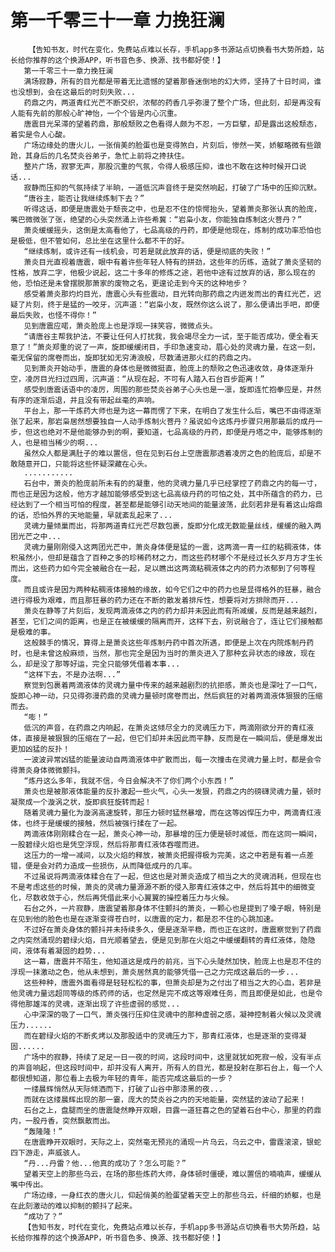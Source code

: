 # 第一千零三十一章 力挽狂澜
        【告知书友，时代在变化，免费站点难以长存，手机app多书源站点切换看书大势所趋，站长给你推荐的这个换源APP，听书音色多、换源、找书都好使！】
       第一千零三十一章力挽狂澜
       满场寂静，所有的目光都是带着无比遗憾的望着那昏迷倒地的幻大师，坚持了十日时间，谁也没想到，会在这最后的时刻失败...
       药鼎之内，两道青红光芒不断交织，浓郁的药香几乎弥漫了整个广场，但此刻，却是再没有人能有先前的那般心旷神怡，一个个皆是内心沉重。
       唐震目光呆滞的望着药鼎，那般颓败之色看得人颇为不忍，一方巨擘，却是露出这般颓态，着实是令人心酸。
       广场边缘处的唐火儿，一张俏美的脸蛋也是变得煞白，片刻后，惨然一笑，娇躯略微有些踉跄，其身后的几名焚炎谷弟子，急忙上前将之搀扶住。
       整片广场，寂寥无声，那股沉重的气氛，令得人极感压抑，谁也不敢在这种时候开口说话...
       寂静而压抑的气氛持续了半晌，一道低沉声音终于是突然响起，打破了广场中的压抑沉默。
       “唐谷主，能否让我继续炼制下去？”
       听得这话，即便是唐震处于颓丧之中，也是忍不住的惊愕抬头，望着萧炎那张认真的脸庞，嘴巴微微张了张，绝望的心头突然涌上许些希冀：“岩枭小友，你能独自炼制这火菩丹？”
       萧炎缓缓摇头，这倒是太高看他了，七品高级的丹药，即便是他现在，炼制的成功率恐怕也是极低，但不管如何，总比坐在这里什么都不干的好。
       “继续炼制，或许还有一线机会，可若是就此放弃的话，便是彻底的失败！”
       萧炎目光直视着唐震，眼中有着许些年轻人特有的拼劲，这些年的历练，造就了萧炎坚韧的性格，放弃二字，他极少说起，这二十多年的修炼之途，若他中途有过放弃的话，那么现在的他，恐怕还是未曾摆脱那萧家的废物之名，更遑论走到今天的这种地步？
       感受着萧炎那灼灼目光，唐震心头有些震动，目光转向那药鼎之内迸发而出的青红光芒，迟疑了片刻，终于是猛的一咬牙，沉声道：“岩枭小友，既然你这么说了，那么便请出手吧，即便最后失败，也怪不得你！”
       见到唐震应喏，萧炎脸庞上也是浮现一抹笑容，微微点头。
       “请唐谷主帮我护法，不要让任何人打扰我，我会竭尽全力一试，至于能否成功，便全看天意了！”萧炎郑重的说了一声，旋即缓缓闭目，手印急速变动，眉心处的灵魂力量，在这一刻，毫无保留的席卷而出，旋即犹如无穷涛浪般，尽数涌进那火红的药鼎之内。
       见到萧炎开始动手，唐震的身体也是微微挺直，脸庞上的颓败之色迅速收敛，身体逐渐升空，凌厉目光扫过四周，沉声道：“从现在起，不可有人踏入石台百步距离！”
       感受到唐震话语中的凌厉，周围的那些焚炎谷弟子心头也是一凛，旋即连忙抱拳应是，井然有序的逐渐后退，并且没有带起丝毫的声响。
       平台上，那一干炼药大师也是为这一幕而愣了下来，在明白了发生什么后，嘴巴不由得逐渐张了起来，那岩枭居然想要独自一人动手炼制火菩丹？虽说如今这炼丹步骤只用那最后的成丹一步，但这也绝对不是他能够办到的啊，要知道，七品高级的丹药，即便是丹塔之中，能够炼制的人，也是相当稀少的啊...
       虽然众人都是满肚子的难以置信，但在见到石台上空唐震那透着凌厉之色的脸庞后，却是不敢随意开口，只能将这些怀疑深藏在心头。
       ...........
       石台中，萧炎的脸庞前所未有的的凝重，他的灵魂力量几乎已经掌控了药鼎之内的每一寸，而也正是因为这般，他方才越加能够感受到这七品高级丹药的可怕之处，其中所蕴含的药力，已经达到了一个相当可怕的程度，甚至都是能够引动天地间的能量波荡，此刻若非是有着这山熔鼎的话，恐怕外界的天地能量，早就紊乱起来了...
       灵魂力量倾巢而出，将那两道青红光芒尽数包裹，旋即分化成无数能量丝线，缓缓的融入两团光芒之中...
       灵魂力量刚刚侵入这两团光芒中，萧炎身体便是猛的一震，这两滴一青一红的粘稠液体，体积虽然小，但却是蕴含了百种之多的珍稀药材之力，而这些药材哪个不是经过长久岁月方才生长而出，这些药力如今完全被融合在一起，足以瞧出这两滴粘稠液体之内的药力浓郁到了何等程度。
       而且或许是因为两种粘稠液体接触的缘故，如今它们之中的药力也是显得格外的狂暴，融合进行得极为艰难，而且那狂暴的药力还在不断的散发着排斥性，想要将对方排除而开...
       萧炎在静等了片刻后，发现两滴液体之内的药力却并未因此而有所减缓，反而是越来越烈，甚至，它们之间的距离，也是正在被缓缓的隔离而开，这样下去，别说融合了，连让它们接触都是极难的事。
       这般棘手的情况，算得上是萧炎这些年炼制丹药中首次所遇，即便是上次在内院炼制丹药时，也是未曾这般麻烦，当然，那也完全是因为当时的萧炎进入了那种玄异状态的缘故，现在么，却是没了那等好运，完全只能够凭借着本事...
       “这样下去，不是办法啊...”
       察觉到包裹着两滴液体的灵魂力量中传来的越来越剧烈的抗拒感，萧炎也是深吐了一口气，旋即心神一动，只见得弥漫药鼎的灵魂力量顿时席卷而出，然后疯狂的对着两滴液体狠狠的压缩而去。
       “嘭！”
       低沉的声音，在药鼎之内响起，在萧炎这倾尽全力的灵魂压力下，两滴刚欲分开的青红液体，直接是被狠狠的压缩在了一起，但它们却并未因此而平静，反而是在一瞬间后，便是爆发出更加凶猛的反扑！
       一波波异常凶猛的能量波动自两滴液体中扩散而出，每一次撞击在灵魂力量上时，都是会令得萧炎身体微微颤抖。
       “炼丹这么多年，我就不信，今日会解决不了你们两个小东西！”
       萧炎也是被那液体能量的反扑激起一些火气，心头一发狠，药鼎之内的磅礴灵魂力量，顿时凝聚成一个漩涡之状，旋即疯狂旋转而起！
       随着灵魂力量化为漩涡高速旋转，那压力顿时猛然暴增，而在这等凶悍压力中，两滴青红液体，也终于是缓缓的接触，然后被强行揉在了一起。
       两滴液体刚刚糅合在一起，萧炎心神一动，那暴增的压力便是顿时减低，而在这同一瞬间，一股碧绿火焰也是凭空浮现，然后将那青红液体吞噬而进。
       这压力的一增一减间，以及火焰的释放，被萧炎把握得极为完美，这之中若是有着一点差错，便是会对药力造成一些损伤，从而降低成丹的几率。
       不过虽说将两滴液体糅合在了一起，但这也是对萧炎造成了相当之大的灵魂消耗，但现在也不是考虑这些的时候，萧炎的灵魂力量源源不断的侵入那青红液体之中，然后将其中的细微变化，尽数收敛于心，然后再凭借此来小心翼翼的操控着压力与火候。
       石台之外，一片寂静，唐震望着那身体不住颤抖的萧炎，一颗心也是提到了嗓子眼，特别是在见到他的脸色也是在逐渐变得苍白时，以唐震的定力，都是忍不住的心跳加速。
       不过好在萧炎身体的颤抖并未持续多久，便是逐渐平稳，而也正在这时，唐震察觉到了药鼎之内突然涌现的碧绿火焰，目光顺着望去，便是见到那在火焰之中缓缓翻转的青红液体，隐隐间，液体有着凝固的趋势...
       这一幕，唐震并不陌生，他知道这是成丹的前兆，当下心头陡然加快，脸庞上也是忍不住的浮现一抹激动之色，他从未想到，萧炎居然真的能够凭借一己之力完成这最后的一步...
       这些种种，唐震外面看得是轻轻松松的事，但萧炎却是为之付出了相当之大的心血，若非是他灵魂力量远超同等级的炼药师的话，也定然是完不成这等艰难任务，而且即便是如此，也是令得他那雄浑的灵魂，逐渐出现了许些虚弱的感觉...
       心中深深的吸了一口气，萧炎强行压抑住灵魂中的那种虚弱之感，凝神控制着火候以及灵魂压力......
       而在碧绿火焰的不断炙烤以及那股适中的灵魂压力下，那青红液体，也是逐渐的变得凝固......
       广场中的寂静，持续了足足一日一夜的时间，这段时间中，这里就犹如死寂一般，没有半点的声音响起，但这段时间中，却并没有人离开，所有人的目光，都是投射在那石台上，每一个人都很想知道，那位看上去极为年轻的青年，能否完成这最后的一步？
       一缕晨辉悄然从天际倾洒而下，打破了山谷中那漆黑的夜...
       而就在这缕晨辉出现的那一霎，庞大的焚炎谷之内的天地能量，突然猛的波动了起来！
       石台之上，盘腿而坐的唐震陡然睁开双眼，目露一道狂喜之色的望着石台中心，那里的药鼎内，一股丹香，突然飘散而出。
       “轰隆隆！”
       在唐震睁开双眼时，天际之上，突然毫无预兆的涌现一片乌云，乌云之中，雷霆滚滚，银蛇四下游走，声威骇人。
       “丹...丹雷？他...他真的成功了？怎么可能？”
       望着天空上的那些乌云，在场的那些炼药大师，身体顿时僵硬，难以置信的喃喃声，缓缓从嘴中传出。
       广场边缘，一身红衣的唐火儿，仰起俏美的脸蛋望着天空上的那些乌云，纤细的娇躯，也是在此刻激动的难以抑制的颤抖了起来。
       “成功了？”
       【告知书友，时代在变化，免费站点难以长存，手机app多书源站点切换看书大势所趋，站长给你推荐的这个换源APP，听书音色多、换源、找书都好使！】